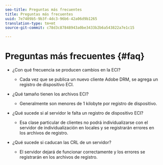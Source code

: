 ```yaml
---
seo-title: Preguntas más frecuentes
title: Preguntas más frecuentes
uuid: 7e7409b5-9b3f-4dc3-96b6-42a06d9b1265
translation-type: tm+mt
source-git-commit: c78d3c87848943a0be3433b2b6a543822a7e1c15

---
```



# Preguntas más frecuentes {#faq}

* ¿Con qué frecuencia se producen cambios en la ECI?
   * Cada vez que se publica un nuevo cliente Adobe DRM, se agrega un registro de dispositivo ECI.

* ¿Qué tamaño tienen los archivos ECI?
   * Generalmente son menores de 1 kilobyte por registro de dispositivo.

* ¿Qué sucede si al servidor le falta un registro de dispositivo ECI?
   * Esa clase particular de clientes no podrá individualizarse con el servidor de individualización en locales y se registrarán errores en los archivos de registro.

* ¿Qué sucede si caducan las CRL de un servidor?
   * El servidor dejará de funcionar correctamente y los errores se registrarán en los archivos de registro.